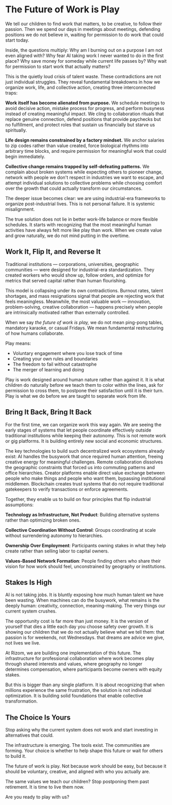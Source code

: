 # The Future of Work is Play

We tell our children to find work that matters, to be creative, to follow their passion. Then we spend our days in meetings about meetings, defending positions we do not believe in, waiting for permission to do work that could start today.

Inside, the questions multiply: Why am I burning out on a purpose I am not even aligned with? Why fear AI taking work I never wanted to do in the first place? Why save money for someday while current life passes by? Why wait for permission to start work that actually matters?

This is the quietly loud crisis of talent waste. These contradictions are not just individual struggles. They reveal fundamental breakdowns in how we organize work, life, and collective action, creating three interconnected traps:

**Work itself has become alienated from purpose.** We schedule meetings to avoid decisive action, mistake process for progress, and perform busyness instead of creating meaningful impact. We cling to collaboration rituals that replace genuine connection, defend positions that provide paychecks but no fulfillment, and protect roles that sustain us financially but starve us spiritually.

**Life design remains constrained by a factory mindset.** We anchor salaries to zip codes rather than value created, force biological rhythms into arbitrary time blocks, and require permission for meaningful work that could begin immediately.

**Collective change remains trapped by self-defeating patterns.** We complain about broken systems while expecting others to pioneer change, network with people we don't respect in industries we want to escape, and attempt individual solutions to collective problems while choosing comfort over the growth that could actually transform our circumstances.

The deeper issue becomes clear: we are using industrial-era frameworks to organize post-industrial lives. This is not personal failure. It is systemic misalignment.

The true solution does not lie in better work-life balance or more flexible schedules. It starts with recognizing that the most meaningful human activities have always felt more like play than work. When we create value and grow naturally, we do not mind putting in the overtime.

## Work It, Flip It, and Reverse It

Traditional institutions — corporations, universities, geographic communities — were designed for industrial-era standardization. They created workers who would show up, follow orders, and optimize for metrics that served capital rather than human flourishing.

This model is collapsing under its own contradictions. Burnout rates, talent shortages, and mass resignations signal that people are rejecting work that feels meaningless. Meanwhile, the most valuable work — innovation, problem-solving, creative collaboration — happens precisely when people are intrinsically motivated rather than externally controlled.

When we say _the future of work is play,_ we do not mean ping-pong tables, mandatory karaoke, or casual Fridays. We mean fundamental restructuring of how humans collaborate.

Play means:

- Voluntary engagement where you lose track of time
- Creating your own rules and boundaries
- The freedom to fail without catastrophe
- The merger of learning and doing

Play is work designed around human nature rather than against it. It is what children do naturally before we teach them to color within the lines, ask for permission to cross them, to postpone their satisfaction until it is their turn. Play is what we do before we are taught to separate work from life.

## Bring It Back, Bring It Back

For the first time, we can organize work this way again. We are seeing the early stages of systems that let people coordinate effectively outside traditional institutions while keeping their autonomy. This is not remote work or gig platforms. It is building entirely new social and economic structures.

The key technologies to build such decentralized work ecosystems already exist: AI handles the busywork that once required human attention, freeing creative energy for meaningful challenges. Remote collaboration dissolves the geographic constraints that forced us into commuting patterns and office hierarchies. Creator platforms enable direct value exchange between people who make things and people who want them, bypassing institutional middlemen. Blockchain creates trust systems that do not require traditional gatekeepers to verify transactions or enforce agreements.

Together, they enable us to build on four principles that flip industrial assumptions:

**Technology as Infrastructure, Not Product**: Building alternative systems rather than optimizing broken ones.

**Collective Coordination Without Control**: Groups coordinating at scale without surrendering autonomy to hierarchies.

**Ownership Over Employment**: Participants owning stakes in what they help create rather than selling labor to capital owners.

**Values-Based Network Formation**: People finding others who share their vision for how work should feel, unconstrained by geography or institutions.

## Stakes Is High

AI is not taking jobs. It is bluntly exposing how much human talent we have been wasting. When machines can do the busywork, what remains is the deeply human: creativity, connection, meaning-making. The very things our current system crushes.

The opportunity cost is far more than just money. It is the version of yourself that dies a little each day you choose safety over growth. It is showing our children that we do not actually believe what we tell them: that passion is for weekends, not Wednesdays. that dreams are advice we give, not lives we live.

At Rizom, we are building one implementation of this future. The infrastructure for professional collaboration where work becomes play through shared interests and values, where geography no longer determines compensation, where participants become owners with equity stakes.

But this is bigger than any single platform. It is about recognizing that when millions experience the same frustration, the solution is not individual optimization. It is building solid foundations that enable collective transformation.

## The Choice Is Yours

Stop asking why the current system does not work and start investing in alternatives that could.

The infrastructure is emerging. The tools exist. The communities are forming. Your choice is whether to help shape this future or wait for others to build it.

The future of work is play. Not because work should be easy, but because it should be voluntary, creative, and aligned with who you actually are.

The same values we teach our children? Stop postponing them past retirement. It is time to live them now.

Are you ready to play with us?
